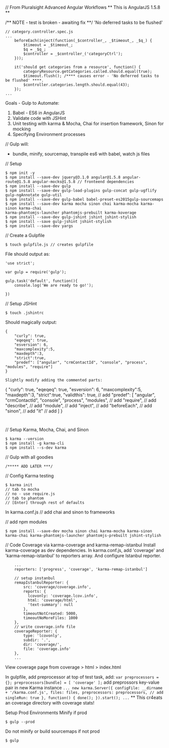 // From Pluralsight Advanced Angular Workflows
** This is AngularJS 1.5.8 **

/** NOTE - test is broken - awaiting fix **/
'No deferred tasks to be flushed'
```
// category.controller.spec.js
...
    beforeEach(inject(function(_$controller_, _$timeout_, _$q_) {
        $timeout = _$timeout_;
        $q = _$q_;
        $controller = _$controller_('categoryCtrl');
    }));
  
    it('should get categories from a resource', function() {
        categoryResource.getCategories.called.should.equal(true);
        $timeout.flush(); /**** causes error - 'No deferred tasks to be flushed' ****.
        $controller.categories.length.should.equal(43);
    });
...
```

Goals  - Gulp to Automate:

1. Babel - ES6 in AngularJS
2. Validate code with JSHint
3. Unit testing with karma & Mocha, Chai for insertion framework, Sinon for mocking
4. Specifying Environment processes

// Gulp will:
* bundle, minify, sourcemap, transpile es6 with babel, watch js files


// Setup
```
$ npm init -y
$ npm install --save-dev jquery@3.1.0 angular@1.5.8 angular-route@1.5.8 angular-mocks@1.5.8 // fronteend dependencies
$ npm install --save-dev gulp
$ npm install --save-dev gulp-load-plugins gulp-concat gulp-ugflify gulp-ngAnnotate gulp-util
$ npm install --save-dev gulp-babel babel-preset-es2015gulp-sourcemaps
$ npm install --save-dev karma mocha sinon chai karma-mocha karma-sinon karma-chai 
karma-phantomjs-launcher phantomjs-prebuilt karma-koverage
$ npm install --save-dev gulp-jshint jshint jshint-stylish
$ npm install --save gulp-jshint jshint-stylish
$ npm install --save-dev yargs
```

// Create a Gulpfile
```
$ touch gulpfile.js // creates gulpfile
```

File should output as:
```
'use strict';

var gulp = require('gulp');

gulp.task('default', function(){
	console.log('We are ready to go!');

})
```

// Setup JSHint
```
$ touch .jshintrc
```

Should magically output:
```
{
	"curly": true,
	"eqeqeq": true,
	"esversion": 6,
	"maxcomplexity":5,
	"maxdepth":3,
	"strict":true,
	"predef": ["angular", "crmContactId", "console", "process", "modules", "require"]
}

Slightly modify adding the commented parts:
```
{
	"curly": true,
	"eqeqeq": true,
	"esversion": 6,
	"maxcomplexity":5,
	"maxdepth":3,
	"strict":true,
	"validthis": true, // add
	"predef": [
		"angular",
		"crmContactId",
		"console",
		"process",
		"modules", // add
		"require", // add
		"describe", // add
		"module", // add
		"inject", // add
		"beforeEach", // add
		"sinon", // add
		"it" // add
	]
}
```


```

// Setup Karma, Mocha, Chai, and Sinon
```
$ karma --version
$ npm install -g karma-cli
$ npm install --s-dev karma
```


// Gulp with all goodies

```
/***** ADD LATER ***/
```


// Config Karma testing
```
$ karma init
// tab to mocha
// no - use require.js
// tab to phantom 
// [Enter] through rest of defaults
```

In karma.conf.js
// add chai and sinon to frameworks

// add npm modules
```
$ npm install --save-dev mocha sinon chai karma-mocha karma-sinon karma-chai karma-phantomjs-launcher phantomjs-prebuilt jshint-stylish
```


// Code Coverage via karma-coverage and karma-remap-istanbul
Install karma-coverage as dev dependencies.
In karma.conf.js, add 'coverage' and 'karma-remap-istanbul' to reporters array.
And configure Istanbul reporter.
```
	...
	reporters: ['progress', 'coverage', 'karma-remap-istanbul']

    // setup instanbul
    remapIstanbulReporter: {
        src: 'coverage/coverage.info',
        reports: {
          lcovonly: 'coverage.lcov.info',
          html: 'coverage/html',
          'text-summary': null
        },
        timeoutNotCreated: 5000,
        timeoutNoMoreFiles: 1000
    },
    // write coverage.info file
    coverageReporter: {
        type: 'lcovonly',
        subdir: '.',
        dir: 'coverage/',
        file: 'coverage.info'
    },
	...
```
View coverage page from coverage > html > index.html


In gulpfile, add preprocessor
	at top of test task, add:
	```
		var preprocessors = {};
		preprocessors[bundle] = [ 'coverage' ];
	```
	add preprossors key-value pair in new Karma instance
	```
	...
		new karma.Server({
			configFile: __dirname + '/karma.conf.js',
			files: files,
			preprocessors: preprocessors, // add
			singleRun: true
		}, function() {
			done();
		}).start();
	...
	```
** This cr4eats an coverage directory with coverage stats!

Setup Prod Environments
Minify if prod
```
$ gulp --prod
```

Do not minify or build sourcemaps if not prod
```
$ gulp
```




